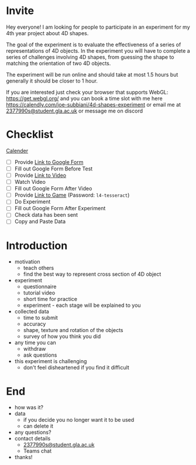 # Invite

Hey everyone! I am looking for people to participate in an experiment for my 4th year project about 4D shapes.

The goal of the experiment is to evaluate the effectiveness of a series of representations of 4D objects.
In the experiment you will have to complete a series of challenges involving 4D shapes, from guessing the shape to matching the orientation of two 4D objects.

The experiment will be run online and should take at most 1.5 hours but generally it should be closer to 1 hour.

If you are interested just check your browser that supports WebGL: https://get.webgl.org/
and you can book a time slot with me here https://calendly.com/joe-subbiani/4d-shapes-experiment or email me at 2377990s@student.gla.ac.uk or message me on discord

# Checklist

[Calender](https://calendly.com/joe-subbiani/4d-shapes-experiment?month=2022-01)

 - [ ] Provide [Link to Google Form](https://forms.gle/MTmAE4m4N8t6KnAV7)
 - [ ] Fill out Google Form Before Test
 - [ ] Provide [Link to Video](https://youtu.be/fhnhK7w67_s)
 - [ ] Watch Video
 - [ ] Fill out Google Form After Video
 - [ ] Provide [Link to Game](https://www.newgrounds.com/projects/games/1821075/preview) (Password: `l4-tesseract`)
 - [ ] Do Experiment
 - [ ] Fill out Google Form After Experiment
 - [ ] Check data has been sent
 - [ ] Copy and Paste Data

# Introduction

 - motivation
   - teach others
   - find the best way to represent cross section of 4D object
 - experiment
   - questionnaire
   - tutorial video
   - short time for practice
   - experiment - each stage will be explained to you
 - collected data
   - time to submit
   - accuracy
   - shape, texture and rotation of the objects
   - survey of how you think you did
 - any time you can
   - withdraw
   - ask questions
 - this experiment is challenging
   - don't feel disheartened if you find it difficult

# End

 - how was it?
 - data
   - if you decide you no longer want it to be used
   - can delete it
 - any questions?
 - contact details
   - 2377990s@student.gla.ac.uk
   - Teams chat
 - thanks!
